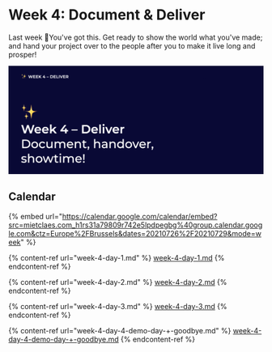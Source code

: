 # Week 4: Document & Deliver

Last week 🙈You've got this. Get ready to show the world what you've made; and hand your project over to the people after you to make it live long and prosper!

![Document - Deliver - Showtime](<../../.gitbook/assets/Screenshot 2021-07-12 at 06.58.11.png>)

## Calendar

{% embed url="https://calendar.google.com/calendar/embed?src=mietclaes.com_h1rs31a79809r742e5lpdpegbg%40group.calendar.google.com&ctz=Europe%2FBrussels&dates=20210726%2F20210729&mode=week" %}

{% content-ref url="week-4-day-1.md" %}
[week-4-day-1.md](week-4-day-1.md)
{% endcontent-ref %}

{% content-ref url="week-4-day-2.md" %}
[week-4-day-2.md](week-4-day-2.md)
{% endcontent-ref %}

{% content-ref url="week-4-day-3.md" %}
[week-4-day-3.md](week-4-day-3.md)
{% endcontent-ref %}

{% content-ref url="week-4-day-4-demo-day-+-goodbye.md" %}
[week-4-day-4-demo-day-+-goodbye.md](week-4-day-4-demo-day-+-goodbye.md)
{% endcontent-ref %}
